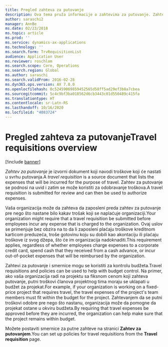 ```yaml
---
title: Pregled zahteva za putovanje
description: Ova tema pruža informacije o zahtevima za putovanje. Zahtev za putovanje dokumentuje troškove koji će nastati u svrhu putovanja.
author: saraschi2
manager: AnnBe
ms.date: 02/23/2018
ms.topic: article
ms.prod: ''
ms.service: dynamics-ax-applications
ms.technology: ''
ms.search.form: TrvRequisitionList
audience: Application User
ms.reviewer: roschlom
ms.search.scope: Core, Operations
ms.search.region: Global
ms.author: saraschi
ms.search.validFrom: 2016-02-28
ms.dyn365.ops.version: AX 7.0.0
ms.openlocfilehash: 0c52459069859452565d58ff5ad29ef3b8a7cbea
ms.sourcegitcommit: 5c4c9bf3ba018562d6cb3443c01d550489c415fa
ms.translationtype: HT
ms.contentlocale: sr-Latn-RS
ms.lasthandoff: 10/16/2020
ms.locfileid: "4083724"
---
```

# <a name="travel-requisitions-overview"></a><span data-ttu-id="c8d76-104">Pregled zahteva za putovanje</span><span class="sxs-lookup"><span data-stu-id="c8d76-104">Travel requisitions overview</span></span>

[!include [banner](../includes/banner.md)]

<span data-ttu-id="c8d76-105">*Zahtev za putovanje* je izvorni dokument koji navodi troškove koji će nastati u svrhu putovanja.</span><span class="sxs-lookup"><span data-stu-id="c8d76-105">A *travel requisition* is a source document that lists the expenses that will be incurred for the purpose of travel.</span></span> <span data-ttu-id="c8d76-106">Zahtev za putovanje se podnosi na uvid i zatim se može koristiti za odobravanje troškova.</span><span class="sxs-lookup"><span data-stu-id="c8d76-106">A travel requisition is submitted for review and can then be used to authorize expenses.</span></span>

<span data-ttu-id="c8d76-107">Vaša organizacija može da zahteva da zaposleni preda zahtev za putovanje pre nego što nastane bilo kakav trošak koji se naplaćuje organizaciji.</span><span class="sxs-lookup"><span data-stu-id="c8d76-107">Your organization might require that a travel requisition be submitted before employees incur any expense that is charged to the organization.</span></span> <span data-ttu-id="c8d76-108">Ovaj uslov se primenjuje bez obzira na to da li zaposleni plaćaju troškove kreditnom karticom preduzeća, troše gotovinu koju su dobili kao akontaciju ili plaćaju troškove iz svog džepa, što će im organizacija nadoknaditi.</span><span class="sxs-lookup"><span data-stu-id="c8d76-108">This requirement applies, regardless of whether employees charge expenses to a corporate credit card, spend cash that they received from a cash advance, or incur out-of-pocket expenses that will be reimbursed by the organization.</span></span>

<span data-ttu-id="c8d76-109">Zahtevi za putovanje i smernice mogu se koristiti za kontrolu budžeta.</span><span class="sxs-lookup"><span data-stu-id="c8d76-109">Travel requisitions and policies can be used to help with budget control.</span></span> <span data-ttu-id="c8d76-110">Na primer, ako vaša organizacija radi na projektu sa fiksnom cenom koji zahteva putovanje, putni troškovi članova projektnog tima moraju se uklapati u budžet za projekat.</span><span class="sxs-lookup"><span data-stu-id="c8d76-110">For example, if your organization is working on a fixed-price project that requires travel, the travel expenses of the project's team members must fit within the budget for the project.</span></span> <span data-ttu-id="c8d76-111">Zahtevanjem da se putni troškovi odobre pre nego što nastanu, organizacija može da pomogne da projekat ostane u okviru budžeta.</span><span class="sxs-lookup"><span data-stu-id="c8d76-111">By requiring that travel expenses be approved before they are incurred, the organization can help make sure that the project remains within budget.</span></span>

<span data-ttu-id="c8d76-112">Možete postaviti smernice za putne zahteve na stranici **Zahtev za putovanjem**.</span><span class="sxs-lookup"><span data-stu-id="c8d76-112">You can set up policies for travel requisitions from the **Travel requisition** page.</span></span>
